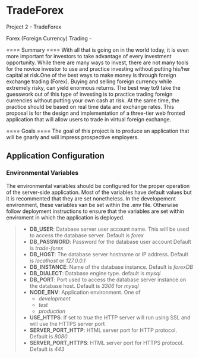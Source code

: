 # TradeForex
Project 2 - TradeForex

Forex (Foreign Currency) Trading -

==== Summary ==== With all that is going on in the world today, it is even more important for investors to take advantage of every investment opportunity. While there are many ways to invest, there are not many tools for the novice investor to use and practice investing without putting his/her capital at risk.One of the best ways to make money is through foreign exchange trading (Forex). Buying and selling foreign currency while extremely risky, can yield enormous returns. The best way to9 take the guesswork out of this type of investing is to practice trading foreign currencies without putting your own cash at risk. At the same time, the practice should be based on real time data and exchange rates. This proposal is for the design and implementation of a three-tier web fronted application that will allow users to trade in virtual foreign exchange.

==== Goals ==== The goal of this project is to produce an application that will be gnarly and will impress prospective employers.

## Application Configuration

### Environmental Variables
The environmental variables should be configured for the proper operation of the server-side application. Most of the variables have default values but it is recommented that they are set nonetheless. In the developement environment, these variables van be set within the .env file. Otherwise follow deployment instructions to ensure that the variables are set within enviroment in which the application is deployed.

> - **DB_USER**: Database server user account name. This will be used to access the database server. Default is *forex*
> - **DB_PASSWORD**: Password for the database user account Default is *trade-forex*
> - **DB_HOST**: The database server hostname or IP address. Default is *localhost* or *127.0.0.1*
> - **DB_INSTANCE**: Name of the database instance. Default is *forexDB*
> - **DB_DIALECT**: Database engine type. default is *mysql*
> - **DB_PORT**: Port used to access the database server instance on the database host. Default is *3306* for *mysql*
> - **NODE_ENV**: Application environment. One of
>     - *development*
>     - *test*
>     - *production*
> - **USE_HTTPS**: If set to *true* the HTTP server will run using SSL and will use the HTTPS server port
> - **SERVER_PORT_HTTP**: HTML server port for HTTP protocol. Default is *8080*
> - **SERVER_PORT_HTTPS**: HTML server port for HTTPS protocol. Default is *443*
